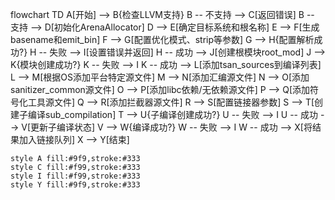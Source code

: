flowchart TD
    A[开始] --> B{检查LLVM支持}
    B -- 不支持 --> C[返回错误]
    B -- 支持 --> D[初始化ArenaAllocator]
    D --> E[确定目标系统和根名称]
    E --> F[生成basename和emit_bin]
    F --> G[配置优化模式、strip等参数]
    G --> H{配置解析成功?}
    H -- 失败 --> I[设置错误并返回]
    H -- 成功 --> J[创建根模块root_mod]
    J --> K{模块创建成功?}
    K -- 失败 --> I
    K -- 成功 --> L[添加tsan_sources到编译列表]
    L --> M[根据OS添加平台特定源文件]
    M --> N[添加汇编源文件]
    N --> O[添加sanitizer_common源文件]
    O --> P[添加libc依赖/无依赖源文件]
    P --> Q[添加符号化工具源文件]
    Q --> R[添加拦截器源文件]
    R --> S[配置链接器参数]
    S --> T[创建子编译sub_compilation]
    T --> U{子编译创建成功?}
    U -- 失败 --> I
    U -- 成功 --> V[更新子编译状态]
    V --> W{编译成功?}
    W -- 失败 --> I
    W -- 成功 --> X[将结果加入链接队列]
    X --> Y[结束]
    
    style A fill:#9f9,stroke:#333
    style C fill:#f99,stroke:#333
    style I fill:#f99,stroke:#333
    style Y fill:#9f9,stroke:#333
